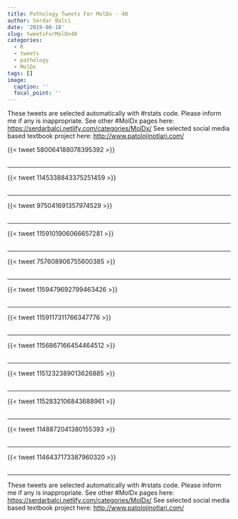 ```yaml
---
title: Pathology Tweets For MolDx - 40
author: Serdar Balci
date: '2019-08-18'
slug: tweetsForMolDx40
categories:
  - R
  - tweets
  - pathology
  - MolDx
tags: []
image:
  caption: ''
  focal_point: ''
---
```



These tweets are selected automatically with #rstats code. Please inform me if any is inappropriate.
See other #MolDx pages here: https://serdarbalci.netlify.com/categories/MolDx/ 
See selected social media based textbook project here: http://www.patolojinotlari.com/

{{< tweet 580064188078395392 >}}
<br>
<br>
<hr>
{{< tweet 1145338843375251459 >}}
<br>
<br>
<hr>
{{< tweet 975041691357974529 >}}
<br>
<br>
<hr>
{{< tweet 1159101906066657281 >}}
<br>
<br>
<hr>
{{< tweet 757608906755600385 >}}
<br>
<br>
<hr>
{{< tweet 1159479692799463426 >}}
<br>
<br>
<hr>
{{< tweet 1159117311766347776 >}}
<br>
<br>
<hr>
{{< tweet 1156867166454464512 >}}
<br>
<br>
<hr>
{{< tweet 1151232389013626885 >}}
<br>
<br>
<hr>
{{< tweet 1152832106843688961 >}}
<br>
<br>
<hr>
{{< tweet 1148872041380155393 >}}
<br>
<br>
<hr>
{{< tweet 1146437173387960320 >}}
<br>
<br>
<hr>


These tweets are selected automatically with #rstats code. Please inform me if any is inappropriate.
See other #MolDx pages here: https://serdarbalci.netlify.com/categories/MolDx/ 
See selected social media based textbook project here: http://www.patolojinotlari.com/
